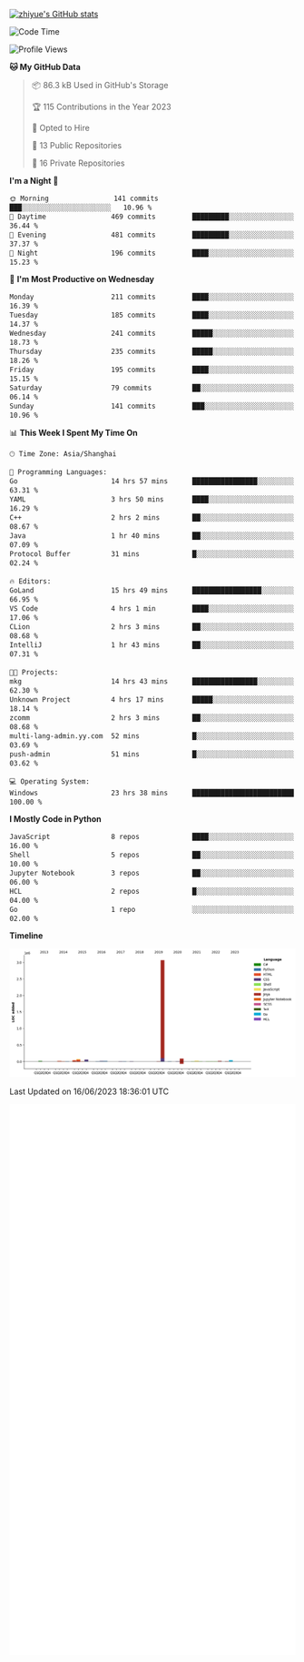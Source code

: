 
[![zhiyue's GitHub stats](https://github-readme-stats.vercel.app/api?username=zhiyue)](https://github.com/anuraghazra/github-readme-stats&&show_icons=true)

<!--START_SECTION:waka-->
![Code Time](http://img.shields.io/badge/Code%20Time-1%2C301%20hrs%2018%20mins-blue)

![Profile Views](http://img.shields.io/badge/Profile%20Views-1-blue)

**🐱 My GitHub Data** 

> 📦 86.3 kB Used in GitHub's Storage 
 > 
> 🏆 115 Contributions in the Year 2023
 > 
> 💼 Opted to Hire
 > 
> 📜 13 Public Repositories 
 > 
> 🔑 16 Private Repositories 
 > 
**I'm a Night 🦉** 

```text
🌞 Morning                141 commits         ███░░░░░░░░░░░░░░░░░░░░░░   10.96 % 
🌆 Daytime                469 commits         █████████░░░░░░░░░░░░░░░░   36.44 % 
🌃 Evening                481 commits         █████████░░░░░░░░░░░░░░░░   37.37 % 
🌙 Night                  196 commits         ████░░░░░░░░░░░░░░░░░░░░░   15.23 % 
```
📅 **I'm Most Productive on Wednesday** 

```text
Monday                   211 commits         ████░░░░░░░░░░░░░░░░░░░░░   16.39 % 
Tuesday                  185 commits         ████░░░░░░░░░░░░░░░░░░░░░   14.37 % 
Wednesday                241 commits         █████░░░░░░░░░░░░░░░░░░░░   18.73 % 
Thursday                 235 commits         █████░░░░░░░░░░░░░░░░░░░░   18.26 % 
Friday                   195 commits         ████░░░░░░░░░░░░░░░░░░░░░   15.15 % 
Saturday                 79 commits          ██░░░░░░░░░░░░░░░░░░░░░░░   06.14 % 
Sunday                   141 commits         ███░░░░░░░░░░░░░░░░░░░░░░   10.96 % 
```


📊 **This Week I Spent My Time On** 

```text
🕑︎ Time Zone: Asia/Shanghai

💬 Programming Languages: 
Go                       14 hrs 57 mins      ████████████████░░░░░░░░░   63.31 % 
YAML                     3 hrs 50 mins       ████░░░░░░░░░░░░░░░░░░░░░   16.29 % 
C++                      2 hrs 2 mins        ██░░░░░░░░░░░░░░░░░░░░░░░   08.67 % 
Java                     1 hr 40 mins        ██░░░░░░░░░░░░░░░░░░░░░░░   07.09 % 
Protocol Buffer          31 mins             █░░░░░░░░░░░░░░░░░░░░░░░░   02.24 % 

🔥 Editors: 
GoLand                   15 hrs 49 mins      █████████████████░░░░░░░░   66.95 % 
VS Code                  4 hrs 1 min         ████░░░░░░░░░░░░░░░░░░░░░   17.06 % 
CLion                    2 hrs 3 mins        ██░░░░░░░░░░░░░░░░░░░░░░░   08.68 % 
IntelliJ                 1 hr 43 mins        ██░░░░░░░░░░░░░░░░░░░░░░░   07.31 % 

🐱‍💻 Projects: 
mkg                      14 hrs 43 mins      ████████████████░░░░░░░░░   62.30 % 
Unknown Project          4 hrs 17 mins       █████░░░░░░░░░░░░░░░░░░░░   18.14 % 
zcomm                    2 hrs 3 mins        ██░░░░░░░░░░░░░░░░░░░░░░░   08.68 % 
multi-lang-admin.yy.com  52 mins             █░░░░░░░░░░░░░░░░░░░░░░░░   03.69 % 
push-admin               51 mins             █░░░░░░░░░░░░░░░░░░░░░░░░   03.62 % 

💻 Operating System: 
Windows                  23 hrs 38 mins      █████████████████████████   100.00 % 
```

**I Mostly Code in Python** 

```text
JavaScript               8 repos             ████░░░░░░░░░░░░░░░░░░░░░   16.00 % 
Shell                    5 repos             ██░░░░░░░░░░░░░░░░░░░░░░░   10.00 % 
Jupyter Notebook         3 repos             ██░░░░░░░░░░░░░░░░░░░░░░░   06.00 % 
HCL                      2 repos             █░░░░░░░░░░░░░░░░░░░░░░░░   04.00 % 
Go                       1 repo              ░░░░░░░░░░░░░░░░░░░░░░░░░   02.00 % 
```



**Timeline**

![Lines of Code chart](https://raw.githubusercontent.com/zhiyue/zhiyue/main/assets/bar_graph.png)


 Last Updated on 16/06/2023 18:36:01 UTC
<!--END_SECTION:waka-->

<!-- [![Top Langs](https://github-readme-stats.vercel.app/api/top-langs/?username=zhiyue)](https://github.com/anuraghazra/github-readme-stats) -->

![](./github-metrics.svg)


